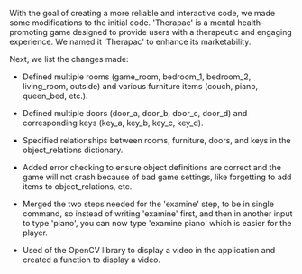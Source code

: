 
With the goal of creating a more reliable and interactive code, we made some modifications to the initial code. 'Therapac' is a mental health-promoting game designed to provide users with a therapeutic and engaging experience. We named it 'Therapac' to enhance its marketability.

Next, we list the changes made:


- Defined  multiple rooms (game_room, bedroom_1, bedroom_2, living_room, outside) and various furniture items (couch, piano, queen_bed, etc.).

- Defined multiple doors (door_a, door_b, door_c, door_d) and corresponding keys (key_a, key_b, key_c, key_d).

- Specified relationships between rooms, furniture, doors, and keys in the object_relations dictionary.

- Added error checking to ensure object definitions are correct and the game will not crash because of bad game settings, like forgetting to add items to object_relations, etc.


- Merged the two steps needed for the 'examine' step, to be in single command, so instead of writing 'examine' first, and then in another input to type 'piano', you can now type 'examine piano' which is easier for the player.


- Used of the OpenCV library to display a video in the application and created a function to display a video.
